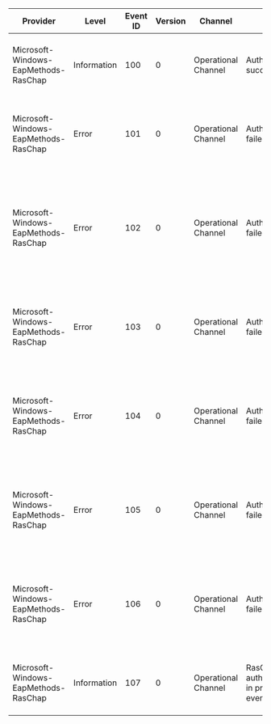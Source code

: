 Provider                              |  Level        |  Event ID  |  Version  |  Channel              |  Task                                      |  Opcode  |  Keyword  |  Message
--------------------------------------|---------------|------------|-----------|-----------------------|--------------------------------------------|----------|-----------|-----------------------------------------------------------------------------------------------------------------------
Microsoft-Windows-EapMethods-RasChap  |  Information  |  100       |  0        |  Operational Channel  |  Authentication succeeded.                 |          |           |  Authentication succeeded for user {Domain}; in domain {Username}.
Microsoft-Windows-EapMethods-RasChap  |  Error        |  101       |  0        |  Operational Channel  |  Authentication failed.                    |          |           |  Authentication failed for user {Domain}; in domain {Username}; with error {int1}.
Microsoft-Windows-EapMethods-RasChap  |  Error        |  102       |  0        |  Operational Channel  |  Authentication failed.                    |          |           |  Authentication failed for user {Domain}; in domain {Username} because it was attempted outside permitted logon hours.
Microsoft-Windows-EapMethods-RasChap  |  Error        |  103       |  0        |  Operational Channel  |  Authentication failed.                    |          |           |  Authentication failed for user {Domain}; in domain {Username} because the user account is disabled.
Microsoft-Windows-EapMethods-RasChap  |  Error        |  104       |  0        |  Operational Channel  |  Authentication failed.                    |          |           |  Authentication failed for user {Domain}; in domain {Username} because the user's password has expired.
Microsoft-Windows-EapMethods-RasChap  |  Error        |  105       |  0        |  Operational Channel  |  Authentication failed.                    |          |           |  Authentication failed for user {Domain}; in domain {Username} because the user does not have dial-in permission.
Microsoft-Windows-EapMethods-RasChap  |  Error        |  106       |  0        |  Operational Channel  |  Authentication failed.                    |          |           |  The user's effort to change their password failed. Username: {Domain}. Domain: {Username}
Microsoft-Windows-EapMethods-RasChap  |  Information  |  107       |  0        |  Operational Channel  |  RasChap authentication in progress event  |          |           |  Sending creds to server for Username: {Domain}. Domain: {Username}